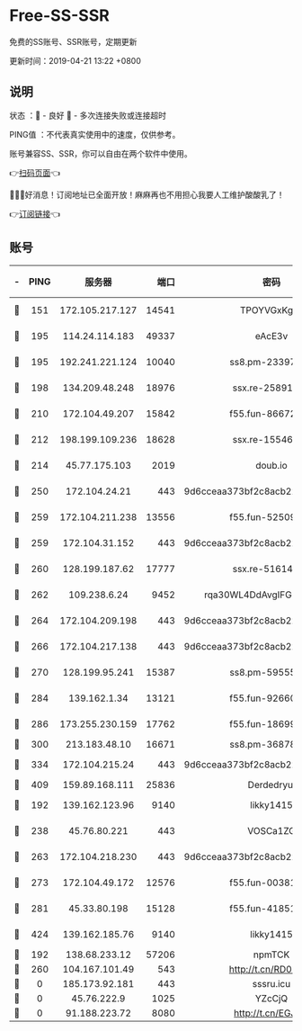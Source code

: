 # Free-SS-SSR

免费的SS账号、SSR账号，定期更新

更新时间：2019-04-21 13:22 +0800

## 说明

状态     ：🙂 - 良好 🙁 - 多次连接失败或连接超时

PING值   ：不代表真实使用中的速度，仅供参考。

账号兼容SS、SSR，你可以自由在两个软件中使用。

👉[扫码页面](https://liesauer.github.io/Free-SS-SSR/)👈

🎉🎉🎉好消息！订阅地址已全面开放！麻麻再也不用担心我要人工维护酸酸乳了！

👉[订阅链接](https://www.liesauer.net/yogurt/subscribe?ACCESS_TOKEN=DAYxR3mMaZAsaqUb)👈

## 账号

|-|PING|服务器|端口|密码|加密方式|区域|
|:----:|:----:|:-----:|-----:|:----:|:----:|:----:|
|🙂|151|172.105.217.127|14541|TPOYVGxKglpi|aes-256-cfb|JP|
|🙂|195|114.24.114.183|49337|eAcE3v|chacha20-ietf|TW|
|🙂|195|192.241.221.124|10040|ss8.pm-23397099|aes-256-cfb|US|
|🙂|198|134.209.48.248|18976|ssx.re-25891402|aes-256-cfb|US|
|🙂|210|172.104.49.207|15842|f55.fun-86672367|aes-256-cfb|SG|
|🙂|212|198.199.109.236|18628|ssx.re-15546219|aes-256-cfb|US|
|🙂|214|45.77.175.103|2019|doub.io|aes-128-ctr|SG|
|🙂|250|172.104.24.21|443|9d6cceaa373bf2c8acb22e60b6a58be6|aes-256-cfb|US|
|🙂|259|172.104.211.238|13556|f55.fun-52509074|aes-256-cfb|US|
|🙂|259|172.104.31.152|443|9d6cceaa373bf2c8acb22e60b6a58be6|aes-256-cfb|US|
|🙂|260|128.199.187.62|17777|ssx.re-51614706|aes-256-cfb|SG|
|🙂|262|109.238.6.24|9452|rqa30WL4DdAvgIFG6Fs3znzTa|aes-256-cfb|FR|
|🙂|264|172.104.209.198|443|9d6cceaa373bf2c8acb22e60b6a58be6|aes-256-cfb|US|
|🙂|266|172.104.217.138|443|9d6cceaa373bf2c8acb22e60b6a58be6|aes-256-cfb|US|
|🙂|270|128.199.95.241|15387|ss8.pm-59555042|aes-256-cfb|SG|
|🙂|284|139.162.1.34|13121|f55.fun-92660214|aes-256-cfb|SG|
|🙂|286|173.255.230.159|17762|f55.fun-18699425|aes-256-cfb|US|
|🙂|300|213.183.48.10|16671|ss8.pm-36878004|rc4-md5|RU|
|🙂|334|172.104.215.24|443|9d6cceaa373bf2c8acb22e60b6a58be6|aes-256-cfb|US|
|🙂|409|159.89.168.111|25836|Derdedryuj|chacha20|IN|
|🙂|192|139.162.123.96|9140|likky1415|aes-256-cfb|JP|
|🙂|238|45.76.80.221|443|VOSCa1ZG|aes-256-cfb|DE|
|🙂|263|172.104.218.230|443|9d6cceaa373bf2c8acb22e60b6a58be6|aes-256-cfb|US|
|🙂|273|172.104.49.172|12576|f55.fun-00381492|aes-256-cfb|SG|
|🙂|281|45.33.80.198|15128|f55.fun-41851315|aes-256-cfb|US|
|🙂|424|139.162.185.76|9140|likky1415|aes-256-cfb|DE|
|🙁|192|138.68.233.12|57206|npmTCK|rc4-md5|US|
|🙁|260|104.167.101.49|543|http://t.cn/RD0D7sx|rc4-md5|CA|
|🙁|0|185.173.92.181|443|sssru.icu|rc4-md5|RU|
|🙁|0|45.76.222.9|1025|YZcCjQ|rc4-md5|JP|
|🙁|0|91.188.223.72|8080|http://t.cn/EGJIyrl|rc4-md5|RU|
